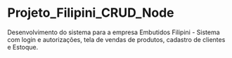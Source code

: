 # Projeto_Filipini_CRUD_Node
Desenvolvimento do sistema para a empresa Embutidos Filipini - Sistema com login e autorizações, tela de vendas de produtos, cadastro de clientes e Estoque.
